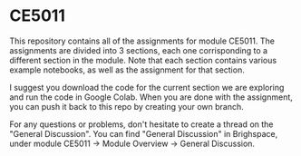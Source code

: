 # CE5011

This repository contains all of the assignments for module CE5011. The assignments are divided into 3 sections, each one corrisponding to a different section in the module. 
Note that each section contains various example notebooks, as well as the assignment for that section. 

I suggest you download the code for the current section we are exploring and run the code in Google Colab. 
When you are done with the assignment, you can push it back to this repo by creating your own branch. 

For any questions or problems, don't hesitate to create a thread on the "General Discussion". You can find "General Discussion" in Brighspace, under module CE5011 -> Module Overview -> General Discussion.
